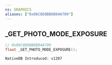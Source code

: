 ```yaml
---
ns: GRAPHICS
aliases: ["0x06C0D8BB6B04A709"]
---
```

## _GET_PHOTO_MODE_EXPOSURE

```c
// 0x06C0D8BB6B04A709
float _GET_PHOTO_MODE_EXPOSURE();
```

```
NativeDB Introduced: v1207
```

